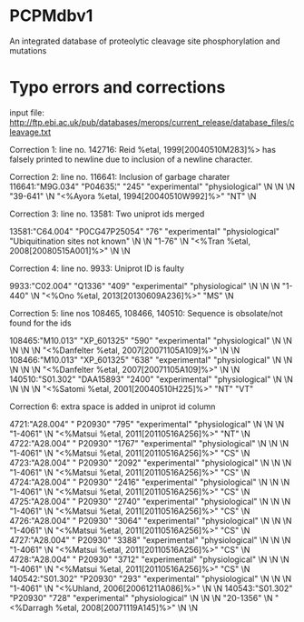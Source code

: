 # PCPMdbv1
An integrated database of proteolytic cleavage site phosphorylation and mutations

# Typo errors and corrections 

input file: http://ftp.ebi.ac.uk/pub/databases/merops/current_release/database_files/cleavage.txt

Correction 1: line no. 142716: Reid %etal, 1999[20040510M283]%> has falsely printed to newline due to inclusion of a newline character.

Correction 2: line no. 116641: Inclusion of garbage charater 
116641:"M9G.034"        "P04635¦"       "245"   "experimental"  "physiological" \N      \N      \N      "39-641"        \N      "<%Ayora %etal, 1994[20040510W992]%>"   "NT"    \N

Correction 3: line no. 13581: Two uniprot ids merged

13581:"C64.004" "P0CG47P25054"  "76"    "experimental"  "physiological" "Ubiquitination sites not known"        \N      \N      "1-76"  \N      "<%Tran %etal, 2008[20080515A001]%>"    \N      \N

Correction 4: line no. 9933: Uniprot ID is faulty

9933:"C02.004"  "Q1336" "409"   "experimental"  "physiological" \N      \N      \N      "1-440" \N      "<%Ono %etal, 2013[20130609A236]%>"     "MS"    \N

Correction 5: line nos 108465, 108466, 140510: Sequence is obsolate/not found for the ids

108465:"M10.013"        "XP_601325"     "590"   "experimental"  "physiological" \N      \N      \N      \N      \N      "<%Danfelter %etal, 2007[20071105A109]%>"       \N      \N
108466:"M10.013"        "XP_601325"     "638"   "experimental"  "physiological" \N      \N      \N      \N      \N      "<%Danfelter %etal, 2007[20071105A109]%>"       \N      \N
140510:"S01.302"        "DAA15893"      "2400"  "experimental"  "physiological" \N      \N      \N      \N      \N      "<%Satomi %etal, 2001[20040510H225]%>"  "NT"    "VT"

Correction 6: extra space is added in uniprot id column

4721:"A28.004"  " P20930"       "795"   "experimental"  "physiological" \N      \N      \N      "1-4061"        \N      "<%Matsui %etal, 2011[20110516A256]%>"  "NT"    \N
4722:"A28.004"  " P20930"       "1767"  "experimental"  "physiological" \N      \N      \N      "1-4061"        \N      "<%Matsui %etal, 2011[20110516A256]%>"  "CS"    \N
4723:"A28.004"  " P20930"       "2092"  "experimental"  "physiological" \N      \N      \N      "1-4061"        \N      "<%Matsui %etal, 2011[20110516A256]%>"  "CS"    \N
4724:"A28.004"  " P20930"       "2416"  "experimental"  "physiological" \N      \N      \N      "1-4061"        \N      "<%Matsui %etal, 2011[20110516A256]%>"  "CS"    \N
4725:"A28.004"  " P20930"       "2740"  "experimental"  "physiological" \N      \N      \N      "1-4061"        \N      "<%Matsui %etal, 2011[20110516A256]%>"  "CS"    \N
4726:"A28.004"  " P20930"       "3064"  "experimental"  "physiological" \N      \N      \N      "1-4061"        \N      "<%Matsui %etal, 2011[20110516A256]%>"  "CS"    \N
4727:"A28.004"  " P20930"       "3388"  "experimental"  "physiological" \N      \N      \N      "1-4061"        \N      "<%Matsui %etal, 2011[20110516A256]%>"  "CS"    \N
4728:"A28.004"  " P20930"       "3712"  "experimental"  "physiological" \N      \N      \N      "1-4061"        \N      "<%Matsui %etal, 2011[20110516A256]%>"  "CS"    \N
140542:"S01.302"        "P20930"        "293"   "experimental"  "physiological" \N      \N      \N      "1-4061"        \N      "<%Uhland, 2006[20061211A086]%>"        \N      \N
140543:"S01.302"        "P20930"        "728"   "experimental"  "physiological" \N      \N      \N      "20-1356"       \N      "<%Darragh %etal, 2008[20071119A145]%>" \N      \N
